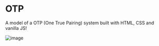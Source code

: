 # OTP

A model of a OTP (One True Pairing) system built with HTML, CSS and vanilla JS!

![image](https://github.com/guilhermesantos0/OTP/assets/86435735/c9158bae-a876-4b69-8785-9c2a7a570776)
